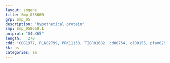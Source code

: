 ```yaml
---
layout: smgene
title: Smp_058660
grp: Smp_05
description: "hypothetical protein"
smp: Smp_058660.1
uniprot: "G4LX65"
length:   270
cdd: "COG1977, PLN02799, PRK11130, TIGR01682, cd00754, cl00155, pfam02597"
kk: ns
categories: sm
---
```

